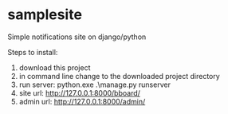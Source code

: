 # samplesite
Simple notifications site on django/python

Steps to install:
1) download this project
2) in command line change to the downloaded project directory
3) run server: python.exe .\manage.py runserver
4) site url: http://127.0.0.1:8000/bboard/
5) admin url: http://127.0.0.1:8000/admin/
